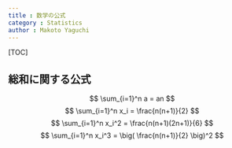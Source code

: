 ```yaml
---
title : 数学の公式
category : Statistics
author : Makoto Yaguchi
---
```


[TOC]

## 総和に関する公式

$$ \sum_{i=1}^n a = an $$
$$ \sum_{i=1}^n x_i = \frac{n(n+1)}{2} $$
$$ \sum_{i=1}^n x_i^2 = \frac{n(n+1)(2n+1)}{6} $$
$$ \sum_{i=1}^n x_i^3 = \big( \frac{n(n+1)}{2} \big)^2 $$